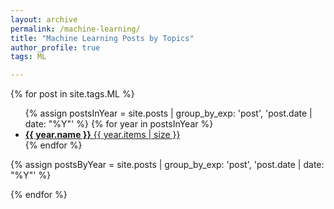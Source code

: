 ```yaml
---
layout: archive
permalink: /machine-learning/
title: "Machine Learning Posts by Topics"
author_profile: true
tags: ML

---
```


{% for post in site.tags.ML  %}

  <ul class="taxonomy__index">
    {% assign postsInYear = site.posts | group_by_exp: 'post', 'post.date | date: "%Y"' %}
    {% for year in postsInYear %}
      <li>
        <a href="#{{ year.name }}">
          <strong>{{ year.name }}</strong> <span class="taxonomy__count">{{ year.items | size }}</span>
        </a>
      </li>
    {% endfor %}
  </ul>

  {% assign postsByYear = site.posts | group_by_exp: 'post', 'post.date | date: "%Y"' %}








{% endfor %}
